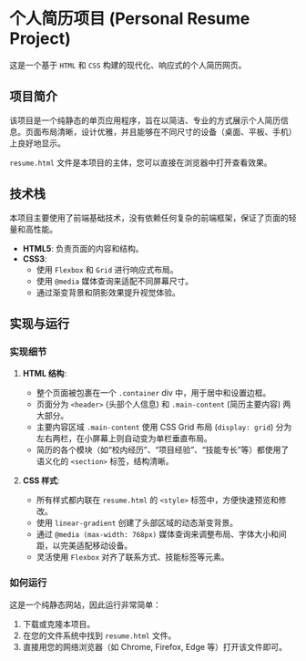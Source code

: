 # 个人简历项目 (Personal Resume Project)

这是一个基于 `HTML` 和 `CSS` 构建的现代化、响应式的个人简历网页。

## 项目简介

该项目是一个纯静态的单页应用程序，旨在以简洁、专业的方式展示个人简历信息。页面布局清晰，设计优雅，并且能够在不同尺寸的设备（桌面、平板、手机）上良好地显示。

`resume.html` 文件是本项目的主体，您可以直接在浏览器中打开查看效果。

## 技术栈

本项目主要使用了前端基础技术，没有依赖任何复杂的前端框架，保证了页面的轻量和高性能。

- **HTML5**: 负责页面的内容和结构。
- **CSS3**:
    - 使用 `Flexbox` 和 `Grid` 进行响应式布局。
    - 使用 `@media` 媒体查询来适配不同屏幕尺寸。
    - 通过渐变背景和阴影效果提升视觉体验。

## 实现与运行

### 实现细节

1.  **HTML 结构**:
    - 整个页面被包裹在一个 `.container` div 中，用于居中和设置边框。
    - 页面分为 `<header>` (头部个人信息) 和 `.main-content` (简历主要内容) 两大部分。
    - 主要内容区域 `.main-content` 使用 CSS Grid 布局 (`display: grid`) 分为左右两栏，在小屏幕上则自动变为单栏垂直布局。
    - 简历的各个模块（如“校内经历”、“项目经验”、“技能专长”等）都使用了语义化的 `<section>` 标签，结构清晰。

2.  **CSS 样式**:
    - 所有样式都内联在 `resume.html` 的 `<style>` 标签中，方便快速预览和修改。
    - 使用 `linear-gradient` 创建了头部区域的动态渐变背景。
    - 通过 `@media (max-width: 768px)` 媒体查询来调整布局、字体大小和间距，以完美适配移动设备。
    - 灵活使用 `Flexbox` 对齐了联系方式、技能标签等元素。

### 如何运行

这是一个纯静态网站，因此运行非常简单：

1.  下载或克隆本项目。
2.  在您的文件系统中找到 `resume.html` 文件。
3.  直接用您的网络浏览器（如 Chrome, Firefox, Edge 等）打开该文件即可。
